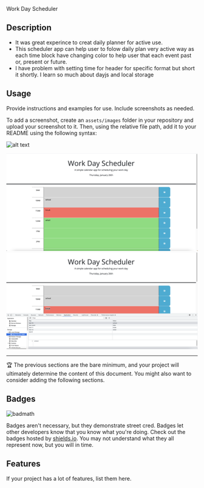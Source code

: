 Work Day Scheduler

## Description

- It was great experince to creat daily planner for active use.
- This scheduler app can help user to folow daily plan very active way as each time block 
have changing color to help user that each event past or, present or future.
- I have problem with setting time for header for specific format but short it shortly.
I learn so much about dayjs and local storage



## Usage

Provide instructions and examples for use. Include screenshots as needed.

To add a screenshot, create an `assets/images` folder in your repository and upload your screenshot to it. Then, using the relative file path, add it to your README using the following syntax:

![alt text](assets/images/screenshot.png)


![alt text](Assets/image/Screenshot%202023-01-26%20at%2023.27.37.png)
![alt text](Assets/image/Screenshot%202023-01-26%20at%2023.28.32.png)




---

🏆 The previous sections are the bare minimum, and your project will ultimately determine the content of this document. You might also want to consider adding the following sections.

## Badges

![badmath](https://img.shields.io/github/languages/top/nielsenjared/badmath)

Badges aren't necessary, but they demonstrate street cred. Badges let other developers know that you know what you're doing. Check out the badges hosted by [shields.io](https://shields.io/). You may not understand what they all represent now, but you will in time.

## Features

If your project has a lot of features, list them here.



